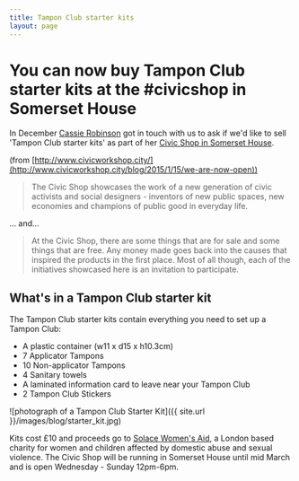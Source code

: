 ```yaml
---
title: Tampon Club starter kits
layout: page
---
```


# You can now buy Tampon Club starter kits at the #civicshop in Somerset House

In December [Cassie Robinson](http://twitter.com/CassieRobinson) got in touch with us to ask if we'd like to sell 'Tampon Club starter kits' as part of her [Civic Shop in Somerset House](http://www.civicworkshop.city/civic-shop/).

(from [http://www.civicworkshop.city/](http://www.civicworkshop.city/blog/2015/1/15/we-are-now-open))

>The Civic Shop showcases the work of a new generation of civic activists and social designers - inventors of new public spaces, new economies and champions of public good in everyday life.

... and...

>At the Civic Shop, there are some things that are for sale and some things that are free. Any money made goes back into the causes that inspired the products in the first place. Most of all though, each of the initiatives showcased here is an invitation to participate.

## What's in a Tampon Club starter kit

The Tampon Club starter kits contain everything you need to set up a Tampon Club:

- A plastic container (w11 x d15 x h10.3cm)
- 7 Applicator Tampons
- 10 Non-applicator Tampons
- 4 Sanitary towels
- A laminated information card to leave near your Tampon Club
- 2 Tampon Club Stickers

![photograph of a Tampon Club Starter Kit]({{ site.url }}/images/blog/starter_kit.jpg)

Kits cost £10 and proceeds go to [Solace Women's Aid](http://www.solacewomensaid.org/), a London based charity for women and children affected by domestic abuse and sexual violence. The Civic Shop will be running in Somerset House until mid March and is open Wednesday - Sunday 12pm-6pm.

